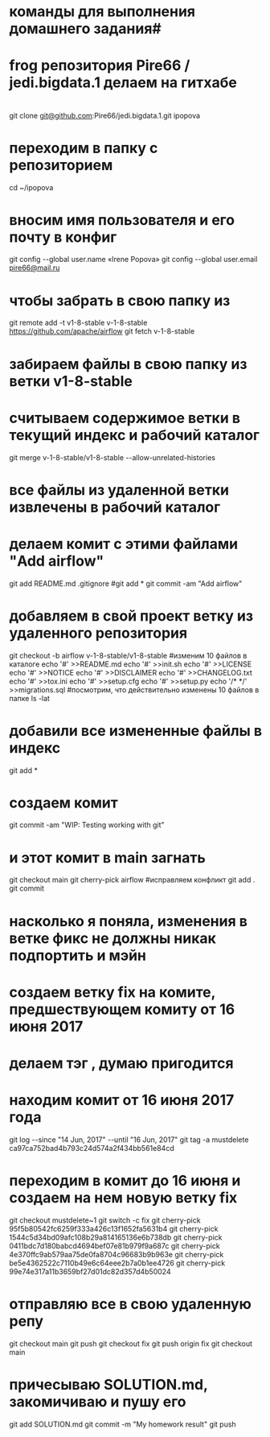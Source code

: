 ﻿# команды для выполнения домашнего задания#
# frog репозитория Pire66 / jedi.bigdata.1 делаем на гитхабе
#
git clone git@github.com:Pire66/jedi.bigdata.1.git ipopova
# переходим в папку с репозиторием
cd ~/ipopova
# вносим имя пользователя и его почту в конфиг
git config --global user.name «Irene Popova»
git config --global user.email pire66@mail.ru
# чтобы забрать в свою папку из 
git remote add -t v1-8-stable v-1-8-stable https://github.com/apache/airflow
git fetch v-1-8-stable
# забираем файлы в свою папку из ветки v1-8-stable 
# считываем содержимое ветки в текущий индекс и рабочий каталог
git merge  v-1-8-stable/v1-8-stable --allow-unrelated-histories
# все файлы из удаленной ветки извлечены в рабочий каталог 
# делаем комит с этими файлами  "Add airflow"
git add README.md .gitignore
#git add *
git commit -am "Add airflow"
# добавляем в свой проект ветку из удаленного репозитория
git checkout -b airflow v-1-8-stable/v1-8-stable
#изменим 10 файлов в каталоге
echo '#' >>README.md
echo '#' >>init.sh 
echo '#' >>LICENSE 
echo '#' >>NOTICE
echo '#'  >>DISCLAIMER
echo '#'  >>CHANGELOG.txt
echo '#'  >>tox.ini
echo '#'  >>setup.cfg
echo '#'  >>setup.py
echo '/* */'  >>migrations.sql
#посмотрим, что действительно изменены 10 файлов в папке
ls -lat
# добавили все измененные файлы в индекс
git add *
# создаем комит
git commit -am "WIP: Testing working with git"
# и  этот комит в main загнать 
git checkout main
git cherry-pick  airflow
#исправляем конфликт 
git add .
git commit
# насколько я поняла, изменения в ветке фикс не должны никак подпортить и мэйн
# создаем ветку fix на комите, предшествующем комиту от 16 июня 2017 
# делаем тэг , думаю пригодится
# находим комит от 16 июня 2017 года
git log --since "14 Jun, 2017" --until "16 Jun, 2017"
git tag -a mustdelete ca97ca752bad4b793c24d574a2f434bb561e84cd
# переходим в комит до 16 июня и создаем на нем новую ветку fix
git checkout mustdelete~1
git switch -c fix
git cherry-pick 95f5b80542fc6259f333a426c13f1652fa5631b4
git cherry-pick 1544c5d34bd09afc108b29a814165136e6b738db
git cherry-pick 0411bdc7d180babcd4694bef07e81b979f9a687c
git cherry-pick 4e370ffc9ab579aa75de0fa8704c96683b9b963e
git cherry-pick be5e4362522c7110b49e6c64eee2b7a0b1ee4726
git cherry-pick 99e74e317a11b3659bf27d01dc82d357d4b50024
#  отправляю все в свою удаленную репу
git checkout main
git push
git checkout fix
git push origin fix
git checkout main
# причесываю SOLUTION.md, закомичиваю и пушу его
git add  SOLUTION.md
git commit -m "My homework result"
git push


